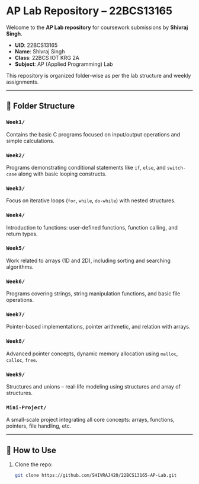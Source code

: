 # AP Lab Repository – 22BCS13165

Welcome to the **AP Lab repository** for coursework submissions by **Shivraj Singh**.

- **UID**: 22BCS13165  
- **Name**: Shivraj Singh  
- **Class**: 22BCS IOT KRG 2A  
- **Subject**: AP (Applied Programming) Lab  

This repository is organized folder-wise as per the lab structure and weekly assignments.

---

## 📁 Folder Structure

### `Week1/`
Contains the basic C programs focused on input/output operations and simple calculations.

### `Week2/`
Programs demonstrating conditional statements like `if`, `else`, and `switch-case` along with basic looping constructs.

### `Week3/`
Focus on iterative loops (`for`, `while`, `do-while`) with nested structures.

### `Week4/`
Introduction to functions: user-defined functions, function calling, and return types.

### `Week5/`
Work related to arrays (1D and 2D), including sorting and searching algorithms.

### `Week6/`
Programs covering strings, string manipulation functions, and basic file operations.

### `Week7/`
Pointer-based implementations, pointer arithmetic, and relation with arrays.

### `Week8/`
Advanced pointer concepts, dynamic memory allocation using `malloc`, `calloc`, `free`.

### `Week9/`
Structures and unions – real-life modeling using structures and array of structures.

### `Mini-Project/`
A small-scale project integrating all core concepts: arrays, functions, pointers, file handling, etc.

---

## 📌 How to Use

1. Clone the repo:
   ```bash
   git clone https://github.com/SHIVRAJ420/22BCS13165-AP-Lab.git
